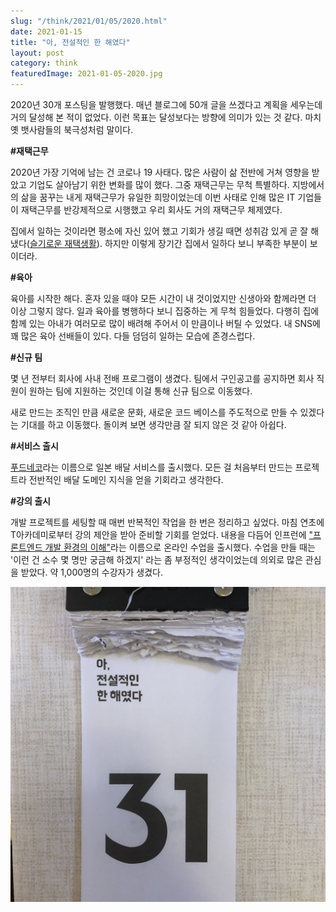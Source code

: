 ```yaml
---
slug: "/think/2021/01/05/2020.html"
date: 2021-01-15
title: "아, 전설적인 한 해였다"
layout: post
category: think
featuredImage: 2021-01-05-2020.jpg
---
```


2020년 30개 포스팅을 발행했다. 매년 블로그에 50개 글을 쓰겠다고 계획을 세우는데 거의 달성해 본 적이 없었다.
이런 목표는 달성보다는 방향에 의미가 있는 것 같다. 마치 옛 뱃사람들의 북극성처럼 말이다.

**#재택근무**

2020년 가장 기억에 남는 건 코로나 19 사태다. 많은 사람이 삶 전반에 거쳐 영향을 받았고 기업도 살아남기 위한 변화를 많이 했다.
그중 재택근무는 무척 특별하다. 지방에서의 삶을 꿈꾸는 내게 재택근무가 유일한 희망이었는데
이번 사태로 인해 많은 IT 기업들이 재택근무를 반강제적으로 시행했고 우리 회사도 거의 재택근무 체제였다.

집에서 일하는 것이라면 평소에 자신 있어 했고 기회가 생길 때면 성취감 있게 곧 잘 해냈다([슬기로운 재택생활](https://jeonghwan-kim.github.io/think/2020/03/30/remote-work.html)).
하지만 이렇게 장기간 집에서 일하다 보니 부족한 부분이 보이더라.

**#육아**

육아를 시작한 해다. 혼자 있을 때야 모든 시간이 내 것이었지만 신생아와 함께라면 더 이상 그렇지 않다.
일과 육아를 병행하다 보니 집중하는 게 무척 힘들었다.
다행히 집에 함께 있는 아내가 여러모로 많이 배려해 주어서 이 만큼이나 버틸 수 있었다.
내 SNS에 꽤 많은 육아 선배들이 있다. 다들 덤덤히 일하는 모습에 존경스럽다.

**#신규 팀**

몇 년 전부터 회사에 사내 전배 프로그램이 생겼다.
팀에서 구인공고를 공지하면 회사 직원이 원하는 팀에 지원하는 것인데 이걸 통해 신규 팀으로 이동했다.

새로 만드는 조직인 만큼 새로운 문화, 새로운 코드 베이스를 주도적으로 만들 수 있겠다는 기대를 하고 이동했다.
돌이켜 보면 생각만큼 잘 되지 않은 것 같아 아쉽다.

**#서비스 출시**

[푸드네코](https://foodneko.com/company)라는 이름으로 일본 배달 서비스를 출시했다.
모든 걸 처음부터 만드는 프로젝트라 전반적인 배달 도메인 지식을 얻을 기회라고 생각한다.

**#강의 출시**

개발 프로젝트를 세팅할 때 매번 반복적인 작업을 한 번은 정리하고 싶었다.
마침 연초에 T아카데미로부터 강의 제안을 받아 준비할 기회를 얻었다.
내용을 다듬어 인프런에 ["프론트엔드 개발 환경의 이해"](https://www.inflearn.com/course/%ED%94%84%EB%A1%A0%ED%8A%B8%EC%97%94%EB%93%9C-%EA%B0%9C%EB%B0%9C%ED%99%98%EA%B2%BD)라는 이름으로 온라인 수업을 출시했다.
수업을 만들 때는 '이런 건 소수 몇 명만 궁금해 하겠지' 라는 좀 부정적인 생각이었는데 의외로 많은 관심을 받았다.
약 1,000명의 수강자가 생겼다.

![일력의 마지막 장이다](2021-01-05-2020.jpg)
